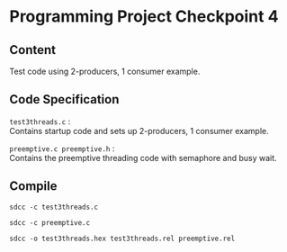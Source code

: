 # Programming Project Checkpoint 4

## Content

Test code using 2-producers, 1 consumer example.

## Code Specification

`test3threads.c` :  
Contains startup code and sets up 2-producers, 1 consumer example.

`preemptive.c preemptive.h` :     
Contains the preemptive threading code with semaphore and busy wait.

## Compile

`sdcc -c test3threads.c`

`sdcc -c preemptive.c`

`sdcc -o test3threads.hex test3threads.rel preemptive.rel`